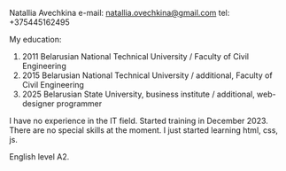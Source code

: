 Natallia Avechkina
e-mail: natallia.ovechkina@gmail.com
tel: +375445162495

My education:
1. 2011 Belarusian National Technical University / Faculty of Civil Engineering
2. 2015 Belarusian National Technical University / additional, Faculty of Civil Engineering
3. 2025 Belarusian State University, business institute / additional, web-designer programmer

I have no experience in the IT field. Started training in December 2023.
There are no special skills at the moment. I just started learning html, css, js.

English level A2.